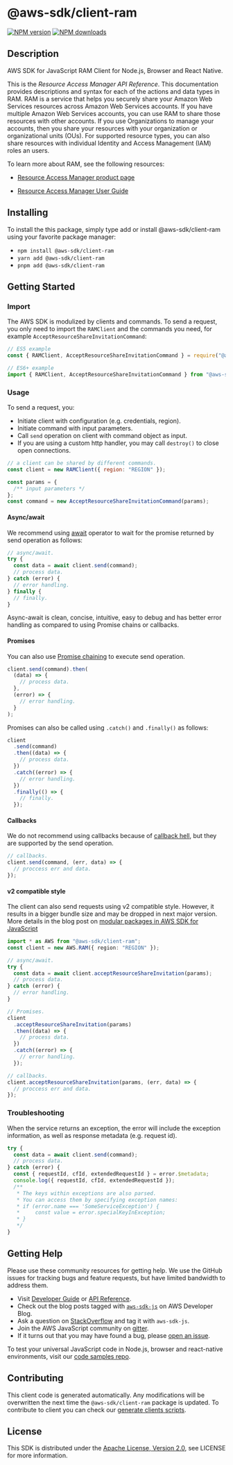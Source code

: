 # @aws-sdk/client-ram

[![NPM version](https://img.shields.io/npm/v/@aws-sdk/client-ram/latest.svg)](https://www.npmjs.com/package/@aws-sdk/client-ram)
[![NPM downloads](https://img.shields.io/npm/dm/@aws-sdk/client-ram.svg)](https://www.npmjs.com/package/@aws-sdk/client-ram)

## Description

AWS SDK for JavaScript RAM Client for Node.js, Browser and React Native.

<p>This is the <i>Resource Access Manager API Reference</i>. This documentation provides
descriptions and syntax for each of the actions and data types in RAM. RAM is a
service that helps you securely share your Amazon Web Services resources across Amazon Web Services accounts. If you
have multiple Amazon Web Services accounts, you can use RAM to share those resources with other
accounts. If you use Organizations to manage your accounts, then you share your resources
with your organization or organizational units (OUs). For supported resource types, you
can also share resources with individual Identity and Access Management (IAM) roles an users. </p>

<p>To learn more about RAM, see the following resources:</p>
<ul>
<li>
<p>
<a href="http://aws.amazon.com/ram">Resource Access Manager product page</a>
</p>
</li>
<li>
<p>
<a href="https://docs.aws.amazon.com/ram/latest/userguide/">Resource Access Manager User
Guide</a>
</p>
</li>
</ul>

## Installing

To install the this package, simply type add or install @aws-sdk/client-ram
using your favorite package manager:

- `npm install @aws-sdk/client-ram`
- `yarn add @aws-sdk/client-ram`
- `pnpm add @aws-sdk/client-ram`

## Getting Started

### Import

The AWS SDK is modulized by clients and commands.
To send a request, you only need to import the `RAMClient` and
the commands you need, for example `AcceptResourceShareInvitationCommand`:

```js
// ES5 example
const { RAMClient, AcceptResourceShareInvitationCommand } = require("@aws-sdk/client-ram");
```

```ts
// ES6+ example
import { RAMClient, AcceptResourceShareInvitationCommand } from "@aws-sdk/client-ram";
```

### Usage

To send a request, you:

- Initiate client with configuration (e.g. credentials, region).
- Initiate command with input parameters.
- Call `send` operation on client with command object as input.
- If you are using a custom http handler, you may call `destroy()` to close open connections.

```js
// a client can be shared by different commands.
const client = new RAMClient({ region: "REGION" });

const params = {
  /** input parameters */
};
const command = new AcceptResourceShareInvitationCommand(params);
```

#### Async/await

We recommend using [await](https://developer.mozilla.org/en-US/docs/Web/JavaScript/Reference/Operators/await)
operator to wait for the promise returned by send operation as follows:

```js
// async/await.
try {
  const data = await client.send(command);
  // process data.
} catch (error) {
  // error handling.
} finally {
  // finally.
}
```

Async-await is clean, concise, intuitive, easy to debug and has better error handling
as compared to using Promise chains or callbacks.

#### Promises

You can also use [Promise chaining](https://developer.mozilla.org/en-US/docs/Web/JavaScript/Guide/Using_promises#chaining)
to execute send operation.

```js
client.send(command).then(
  (data) => {
    // process data.
  },
  (error) => {
    // error handling.
  }
);
```

Promises can also be called using `.catch()` and `.finally()` as follows:

```js
client
  .send(command)
  .then((data) => {
    // process data.
  })
  .catch((error) => {
    // error handling.
  })
  .finally(() => {
    // finally.
  });
```

#### Callbacks

We do not recommend using callbacks because of [callback hell](http://callbackhell.com/),
but they are supported by the send operation.

```js
// callbacks.
client.send(command, (err, data) => {
  // proccess err and data.
});
```

#### v2 compatible style

The client can also send requests using v2 compatible style.
However, it results in a bigger bundle size and may be dropped in next major version. More details in the blog post
on [modular packages in AWS SDK for JavaScript](https://aws.amazon.com/blogs/developer/modular-packages-in-aws-sdk-for-javascript/)

```ts
import * as AWS from "@aws-sdk/client-ram";
const client = new AWS.RAM({ region: "REGION" });

// async/await.
try {
  const data = await client.acceptResourceShareInvitation(params);
  // process data.
} catch (error) {
  // error handling.
}

// Promises.
client
  .acceptResourceShareInvitation(params)
  .then((data) => {
    // process data.
  })
  .catch((error) => {
    // error handling.
  });

// callbacks.
client.acceptResourceShareInvitation(params, (err, data) => {
  // proccess err and data.
});
```

### Troubleshooting

When the service returns an exception, the error will include the exception information,
as well as response metadata (e.g. request id).

```js
try {
  const data = await client.send(command);
  // process data.
} catch (error) {
  const { requestId, cfId, extendedRequestId } = error.$metadata;
  console.log({ requestId, cfId, extendedRequestId });
  /**
   * The keys within exceptions are also parsed.
   * You can access them by specifying exception names:
   * if (error.name === 'SomeServiceException') {
   *     const value = error.specialKeyInException;
   * }
   */
}
```

## Getting Help

Please use these community resources for getting help.
We use the GitHub issues for tracking bugs and feature requests, but have limited bandwidth to address them.

- Visit [Developer Guide](https://docs.aws.amazon.com/sdk-for-javascript/v3/developer-guide/welcome.html)
  or [API Reference](https://docs.aws.amazon.com/AWSJavaScriptSDK/v3/latest/index.html).
- Check out the blog posts tagged with [`aws-sdk-js`](https://aws.amazon.com/blogs/developer/tag/aws-sdk-js/)
  on AWS Developer Blog.
- Ask a question on [StackOverflow](https://stackoverflow.com/questions/tagged/aws-sdk-js) and tag it with `aws-sdk-js`.
- Join the AWS JavaScript community on [gitter](https://gitter.im/aws/aws-sdk-js-v3).
- If it turns out that you may have found a bug, please [open an issue](https://github.com/aws/aws-sdk-js-v3/issues/new/choose).

To test your universal JavaScript code in Node.js, browser and react-native environments,
visit our [code samples repo](https://github.com/aws-samples/aws-sdk-js-tests).

## Contributing

This client code is generated automatically. Any modifications will be overwritten the next time the `@aws-sdk/client-ram` package is updated.
To contribute to client you can check our [generate clients scripts](https://github.com/aws/aws-sdk-js-v3/tree/main/scripts/generate-clients).

## License

This SDK is distributed under the
[Apache License, Version 2.0](http://www.apache.org/licenses/LICENSE-2.0),
see LICENSE for more information.
